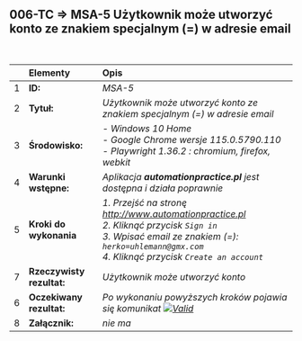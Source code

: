 ## 006-TC => MSA-5 Użytkownik może utworzyć konto ze znakiem specjalnym (=) w adresie email

<br>

|     | Elementy                  | Opis                                                                   |
| :-- | :------------------------ | :--------------------------------------------------------------------- |
| 1   | **ID:**                   | _MSA-5_                                                                |
| 2   | **Tytuł:**                | _Użytkownik może utworzyć konto ze znakiem specjalnym (=) w adresie email_ |
| 3   | **Środowisko:**           | _- Windows 10 Home <br> - Google Chrome wersje 115.0.5790.110 <br> - Playwright 1.36.2 : chromium, firefox, webkit_ |
| 4   | **Warunki wstępne:**      | _Aplikacja **automationpractice.pl** jest dostępna i działa poprawnie_ |
| 5   | **Kroki do wykonania**    | _1. Przejść na stronę http://www.automationpractice.pl <br> 2. Kliknąć przycisk `Sign in` <br> 3. Wpisać email ze znakiem (=): `herko=uhlemann@gmx.com` <br> 4. Kliknąć przycisk `Create an account`_ |
| 7   | **Rzeczywisty rezultat:** | _Użytkownik może utworzyć konto_                                       |
| 6   | **Oczekiwany rezultat:**  | _Po wykonaniu powyższych kroków pojawia się komunikat [![Valid](https://img.shields.io/badge/Invalid%20email%20address.-f3515c)](#)_ |
| 8   | **Załącznik:**            | _nie ma_                                                               |
